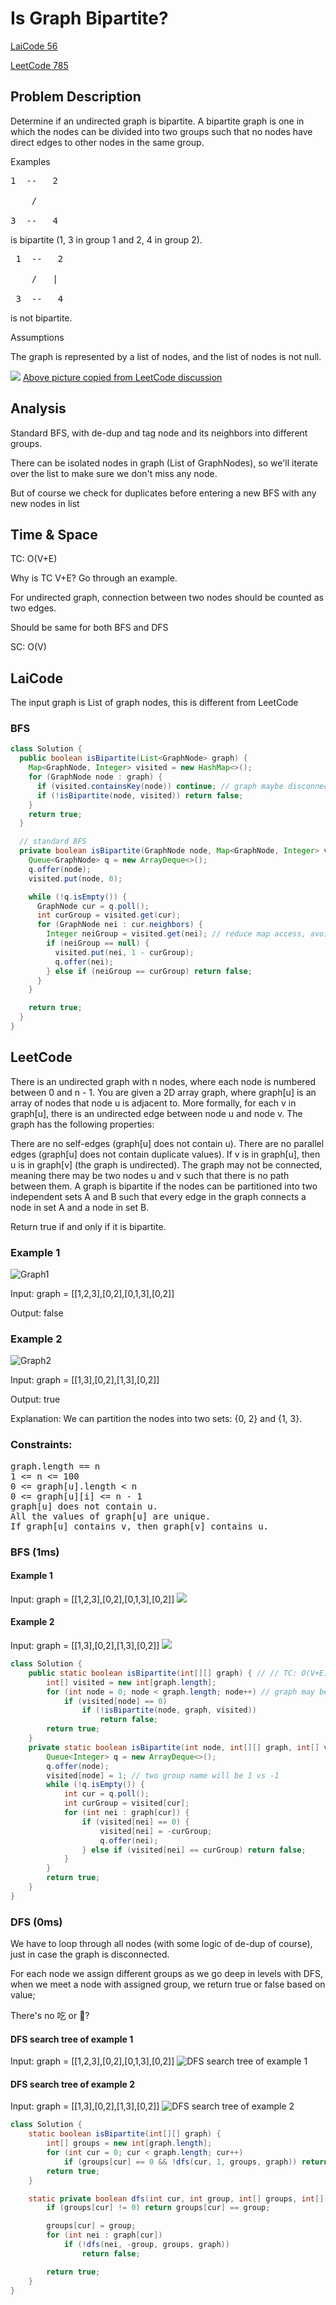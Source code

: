 # Is Graph Bipartite?
[LaiCode 56](https://app.laicode.io/app/problem/56)

[LeetCode 785](https://leetcode.com/problems/is-graph-bipartite/)
## Problem Description
Determine if an undirected graph is bipartite. A bipartite graph is one in which the nodes can be divided into two groups such that no nodes have direct edges to other nodes in the same group.

Examples

<pre>
1  --   2

    /   

3  --   4
</pre>

is bipartite (1, 3 in group 1 and 2, 4 in group 2).
<pre>
 1  --   2

    /   |

 3  --   4
</pre>

is not bipartite.

Assumptions

The graph is represented by a list of nodes, and the list of nodes is not null.

![](https://assets.leetcode.com/users/images/335dc44e-965c-4779-9757-40ffad537f5a_1613330997.6753454.png)
[Above picture copied from LeetCode discussion](https://leetcode.com/problems/is-graph-bipartite/discuss/1065709/C%2B%2B-or-DFS-or-O(n)-8ms-Beats-100-or-Explanation)
## Analysis
Standard BFS, with de-dup and tag node and its neighbors into different groups.

There can be isolated nodes in graph (List of GraphNodes), so we'll iterate over the list to make sure we don't miss any node.

But of course we check for duplicates before entering a new BFS with any new nodes in list
## Time & Space
TC: O(V+E)

Why is TC V+E? Go through an example.

For undirected graph, connection between two nodes should be counted as two edges.

Should be same for both BFS and DFS

SC: O(V)

## LaiCode
The input graph is List of graph nodes, this is different from LeetCode
### BFS
```java
class Solution {
  public boolean isBipartite(List<GraphNode> graph) {
    Map<GraphNode, Integer> visited = new HashMap<>();
    for (GraphNode node : graph) {
      if (visited.containsKey(node)) continue; // graph maybe disconnected
      if (!isBipartite(node, visited)) return false;
    }
    return true;
  }

  // standard BFS
  private boolean isBipartite(GraphNode node, Map<GraphNode, Integer> visited) {
    Queue<GraphNode> q = new ArrayDeque<>();
    q.offer(node);
    visited.put(node, 0);

    while (!q.isEmpty()) {
      GraphNode cur = q.poll();
      int curGroup = visited.get(cur);
      for (GraphNode nei : cur.neighbors) {
        Integer neiGroup = visited.get(nei); // reduce map access, avoid using map.containsKey
        if (neiGroup == null) {
          visited.put(nei, 1 - curGroup);
          q.offer(nei);
        } else if (neiGroup == curGroup) return false;
      }
    }

    return true;
  }
}
```

## LeetCode
There is an undirected graph with n nodes, where each node is numbered between 0 and n - 1. You are given a 2D array graph, where graph[u] is an array of nodes that node u is adjacent to. More formally, for each v in graph[u], there is an undirected edge between node u and node v. The graph has the following properties:

There are no self-edges (graph[u] does not contain u).
There are no parallel edges (graph[u] does not contain duplicate values).
If v is in graph[u], then u is in graph[v] (the graph is undirected).
The graph may not be connected, meaning there may be two nodes u and v such that there is no path between them.
A graph is bipartite if the nodes can be partitioned into two independent sets A and B such that every edge in the graph connects a node in set A and a node in set B.

Return true if and only if it is bipartite.

### Example 1
![Graph1](../Images/Bipartite_Example1.png)

Input: graph = [[1,2,3],[0,2],[0,1,3],[0,2]]

Output: false

### Example 2
![Graph2](https://assets.leetcode.com/uploads/2020/10/21/bi1.jpg)

Input: graph = [[1,3],[0,2],[1,3],[0,2]]

Output: true

Explanation: We can partition the nodes into two sets: {0, 2} and {1, 3}.

### Constraints:
<pre>
graph.length == n
1 <= n <= 100
0 <= graph[u].length < n
0 <= graph[u][i] <= n - 1
graph[u] does not contain u.
All the values of graph[u] are unique.
If graph[u] contains v, then graph[v] contains u.
</pre>

### BFS (1ms)
#### Example 1
Input: graph = [[1,2,3],[0,2],[0,1,3],[0,2]]
![](../Images/Bipartite_Example1_BFS.png)
#### Example 2
Input: graph = [[1,3],[0,2],[1,3],[0,2]]
![](../Images/Bipartite_Example2_BFS.jpeg)
```java
class Solution {
    public static boolean isBipartite(int[][] graph) { // // TC: O(V+E), SC: O(V)
        int[] visited = new int[graph.length];
        for (int node = 0; node < graph.length; node++) // graph may be disconnected
            if (visited[node] == 0)
                if (!isBipartite(node, graph, visited))
                    return false;
        return true;
    }
    private static boolean isBipartite(int node, int[][] graph, int[] visited) {
        Queue<Integer> q = new ArrayDeque<>();
        q.offer(node);
        visited[node] = 1; // two group name will be 1 vs -1
        while (!q.isEmpty()) {
            int cur = q.poll();
            int curGroup = visited[cur];
            for (int nei : graph[cur]) {
                if (visited[nei] == 0) {
                    visited[nei] = -curGroup;
                    q.offer(nei);
                } else if (visited[nei] == curGroup) return false;
            }
        }
        return true;
    }
}
```
### DFS (0ms)
We have to loop through all nodes (with some logic of de-dup of course), just in case the graph is disconnected.

For each node we assign different groups as we go deep in levels with DFS, when we meet a node with assigned group, we return true or false based on value;

There's no 吃 or 🤮?

#### DFS search tree of example 1
Input: graph = [[1,2,3],[0,2],[0,1,3],[0,2]]
![DFS search tree of example 1](../Images/Bipartite_Example1_DFS.jpeg)
#### DFS search tree of example 2
Input: graph = [[1,3],[0,2],[1,3],[0,2]]
![DFS search tree of example 2](../Images/Bipartite_Example2_DFS.jpeg)
```java
class Solution {
    static boolean isBipartite(int[][] graph) {
        int[] groups = new int[graph.length];
        for (int cur = 0; cur < graph.length; cur++)
            if (groups[cur] == 0 && !dfs(cur, 1, groups, graph)) return false;
        return true;
    }

    static private boolean dfs(int cur, int group, int[] groups, int[][] graph) {
        if (groups[cur] != 0) return groups[cur] == group;

        groups[cur] = group;
        for (int nei : graph[cur])
            if (!dfs(nei, -group, groups, graph))
                return false;

        return true;
    }
}
```
